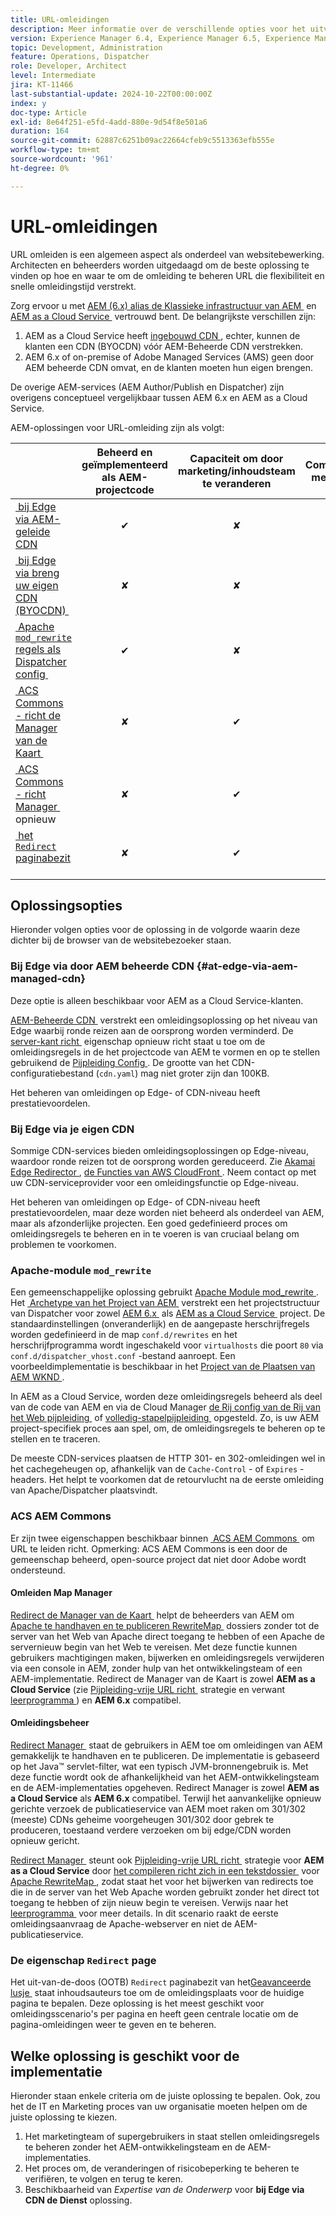 ```yaml
---
title: URL-omleidingen
description: Meer informatie over de verschillende opties voor het uitvoeren van URL-omleiding in AEM.
version: Experience Manager 6.4, Experience Manager 6.5, Experience Manager as a Cloud Service
topic: Development, Administration
feature: Operations, Dispatcher
role: Developer, Architect
level: Intermediate
jira: KT-11466
last-substantial-update: 2024-10-22T00:00:00Z
index: y
doc-type: Article
exl-id: 8e64f251-e5fd-4add-880e-9d54f8e501a6
duration: 164
source-git-commit: 62887c6251b09ac22664cfeb9c5513363efb555e
workflow-type: tm+mt
source-wordcount: '961'
ht-degree: 0%

---
```


# URL-omleidingen

URL omleiden is een algemeen aspect als onderdeel van websitebewerking. Architecten en beheerders worden uitgedaagd om de beste oplossing te vinden op hoe en waar te om de omleiding te beheren URL die flexibiliteit en snelle omleidingstijd verstrekt.

Zorg ervoor u met [&#x200B; AEM (6.x) alias de Klassieke infrastructuur van AEM &#x200B;](https://experienceleague.adobe.com/nl/docs/experience-manager-learn/dispatcher-tutorial/chapter-2) en [&#x200B; AEM as a Cloud Service &#x200B;](https://experienceleague.adobe.com/nl/docs/experience-manager-cloud-service/content/overview/architecture) vertrouwd bent. De belangrijkste verschillen zijn:

1. AEM as a Cloud Service heeft [&#x200B; ingebouwd CDN &#x200B;](https://experienceleague.adobe.com/nl/docs/experience-manager-cloud-service/content/implementing/content-delivery/cdn), echter, kunnen de klanten een CDN (BYOCDN) vóór AEM-Beheerde CDN verstrekken.
1. AEM 6.x of on-premise of Adobe Managed Services (AMS) geen door AEM beheerde CDN omvat, en de klanten moeten hun eigen brengen.

De overige AEM-services (AEM Author/Publish en Dispatcher) zijn overigens conceptueel vergelijkbaar tussen AEM 6.x en AEM as a Cloud Service.

AEM-oplossingen voor URL-omleiding zijn als volgt:

|                                                   | Beheerd en geïmplementeerd als AEM-projectcode | Capaciteit om door marketing/inhoudsteam te veranderen | Compatibel met AEM | Waar uitvoering in omleiding plaatsvindt |
|---------------------------------------------------|:-----------------------:|:---------------------:|:---------------------:| :---------------------:|
| [&#x200B; bij Edge via AEM-geleide CDN &#x200B;](#at-edge-via-aem-managed-cdn) | ✔ | ✘ | ✔ | Edge/CDN (ingebouwde) |
| [&#x200B; bij Edge via breng uw eigen CDN (BYOCDN) &#x200B;](#at-edge-via-bring-your-own-cdn) | ✘ | ✘ | ✔ | Edge/CDN (BYOCDN) |
| [&#x200B; Apache `mod_rewrite` regels als Dispatcher config &#x200B;](#apache-mod_rewrite-module) | ✔ | ✘ | ✔ | Dispatcher |
| [&#x200B; ACS Commons - richt de Manager van de Kaart &#x200B;](#redirect-map-manager) | ✘ | ✔ | ✔ | Dispatcher |
| [&#x200B; ACS Commons - richt Manager &#x200B;](#redirect-manager) opnieuw | ✘ | ✔ | ✔ | AEM/Dispatcher |
| [&#x200B; het `Redirect` paginabezit &#x200B;](#the-redirect-page-property) | ✘ | ✔ | ✔ | AEM |


## Oplossingsopties

Hieronder volgen opties voor de oplossing in de volgorde waarin deze dichter bij de browser van de websitebezoeker staan.

### Bij Edge via door AEM beheerde CDN {#at-edge-via-aem-managed-cdn}

Deze optie is alleen beschikbaar voor AEM as a Cloud Service-klanten.

[&#x200B; AEM-Beheerde CDN &#x200B;](https://experienceleague.adobe.com/nl/docs/experience-manager-cloud-service/content/implementing/content-delivery/cdn) verstrekt een omleidingsoplossing op het niveau van Edge waarbij ronde reizen aan de oorsprong worden verminderd. De [&#x200B; server-kant richt &#x200B;](https://experienceleague.adobe.com/nl/docs/experience-manager-cloud-service/content/implementing/content-delivery/cdn-configuring-traffic#server-side-redirectors) eigenschap opnieuw richt staat u toe om de omleidingsregels in de het projectcode van AEM te vormen en op te stellen gebruikend de [&#x200B; Pijpleiding Config &#x200B;](https://experienceleague.adobe.com/nl/docs/experience-manager-learn/cloud-service/security/traffic-filter-and-waf-rules/how-to-setup#deploy-rules-through-cloud-manager). De grootte van het CDN-configuratiebestand (`cdn.yaml`) mag niet groter zijn dan 100KB.

Het beheren van omleidingen op Edge- of CDN-niveau heeft prestatievoordelen.

### Bij Edge via je eigen CDN

Sommige CDN-services bieden omleidingsoplossingen op Edge-niveau, waardoor ronde reizen tot de oorsprong worden gereduceerd. Zie [&#x200B; Akamai Edge Redirector &#x200B;](https://techdocs.akamai.com/cloudlets/docs/what-edge-redirector), [&#x200B; de Functies van AWS CloudFront &#x200B;](https://docs.aws.amazon.com/AmazonCloudFront/latest/DeveloperGuide/cloudfront-functions.html). Neem contact op met uw CDN-serviceprovider voor een omleidingsfunctie op Edge-niveau.

Het beheren van omleidingen op Edge- of CDN-niveau heeft prestatievoordelen, maar deze worden niet beheerd als onderdeel van AEM, maar als afzonderlijke projecten. Een goed gedefinieerd proces om omleidingsregels te beheren en in te voeren is van cruciaal belang om problemen te voorkomen.


### Apache-module `mod_rewrite`

Een gemeenschappelijke oplossing gebruikt [&#x200B; Apache Module mod_rewrite &#x200B;](https://httpd.apache.org/docs/current/mod/mod_rewrite.html). Het [&#x200B; Archetype van het Project van AEM &#x200B;](https://github.com/adobe/aem-project-archetype) verstrekt een het projectstructuur van Dispatcher voor zowel [&#x200B; AEM 6.x &#x200B;](https://github.com/adobe/aem-project-archetype/tree/develop/src/main/archetype/dispatcher.ams#file-structure) als [&#x200B; AEM as a Cloud Service &#x200B;](https://github.com/adobe/aem-project-archetype/tree/develop/src/main/archetype/dispatcher.cloud#file-structure) project. De standaardinstellingen (onveranderlijk) en de aangepaste herschrijfregels worden gedefinieerd in de map `conf.d/rewrites` en het herschrijfprogramma wordt ingeschakeld voor `virtualhosts` die poort `80` via `conf.d/dispatcher_vhost.conf` -bestand aanroept. Een voorbeeldimplementatie is beschikbaar in het [&#x200B; Project van de Plaatsen van AEM WKND &#x200B;](https://github.com/adobe/aem-guides-wknd/tree/main/dispatcher/src/conf.d/rewrites).

In AEM as a Cloud Service, worden deze omleidingsregels beheerd als deel van de code van AEM en via de Cloud Manager [&#x200B; de Rij config van de Rij van het Web pijpleiding &#x200B;](https://experienceleague.adobe.com/nl/docs/experience-manager-cloud-service/content/implementing/using-cloud-manager/cicd-pipelines/introduction-ci-cd-pipelines) of [&#x200B; volledig-stapelpijpleiding &#x200B;](https://experienceleague.adobe.com/nl/docs/experience-manager-cloud-service/content/implementing/using-cloud-manager/cicd-pipelines/introduction-ci-cd-pipelines) opgesteld. Zo, is uw AEM project-specifiek proces aan spel, om, de omleidingsregels te beheren op te stellen en te traceren.

De meeste CDN-services plaatsen de HTTP 301- en 302-omleidingen wel in het cachegeheugen op, afhankelijk van de `Cache-Control` - of `Expires` -headers. Het helpt te voorkomen dat de retourvlucht na de eerste omleiding van Apache/Dispatcher plaatsvindt.


### ACS AEM Commons

Er zijn twee eigenschappen beschikbaar binnen [&#x200B; ACS AEM Commons &#x200B;](https://adobe-consulting-services.github.io/acs-aem-commons/) om URL te leiden richt. Opmerking: ACS AEM Commons is een door de gemeenschap beheerd, open-source project dat niet door Adobe wordt ondersteund.

#### Omleiden Map Manager

[&#x200B; Redirect de Manager van de Kaart &#x200B;](https://adobe-consulting-services.github.io/acs-aem-commons/features/redirect-map-manager/index.html) helpt de beheerders van AEM om [&#x200B; Apache te handhaven en te publiceren RewriteMap &#x200B;](https://httpd.apache.org/docs/2.4/rewrite/rewritemap.html) dossiers zonder tot de server van het Web van Apache direct toegang te hebben of een Apache de servernieuw begin van het Web te vereisen. Met deze functie kunnen gebruikers machtigingen maken, bijwerken en omleidingsregels verwijderen via een console in AEM, zonder hulp van het ontwikkelingsteam of een AEM-implementatie. Redirect de Manager van de Kaart is zowel **AEM as a Cloud Service** (zie [&#x200B; Pijpleiding-vrije URL richt &#x200B;](https://experienceleague.adobe.com/nl/docs/experience-manager-cloud-service/content/implementing/content-delivery/pipeline-free-url-redirects) strategie en verwant [&#x200B; leerprogramma &#x200B;](https://experienceleague.adobe.com/nl/docs/experience-manager-learn/foundation/administration/implementing-pipeline-free-url-redirects#acs-commons---redirect-map-manager)) en **AEM 6.x** compatibel.

#### Omleidingsbeheer

[&#x200B; Redirect Manager &#x200B;](https://adobe-consulting-services.github.io/acs-aem-commons/features/redirect-manager/index.html) staat de gebruikers in AEM toe om omleidingen van AEM gemakkelijk te handhaven en te publiceren. De implementatie is gebaseerd op het Java™ servlet-filter, wat een typisch JVM-bronnengebruik is. Met deze functie wordt ook de afhankelijkheid van het AEM-ontwikkelingsteam en de AEM-implementaties opgeheven. Redirect Manager is zowel **AEM as a Cloud Service** als **AEM 6.x** compatibel. Terwijl het aanvankelijke opnieuw gerichte verzoek de publicatieservice van AEM moet raken om 301/302 (meeste) CDNs geheime voorgeheugen 301/302 door gebrek te produceren, toestaand verdere verzoeken om bij edge/CDN worden opnieuw gericht.

[&#x200B; Redirect Manager &#x200B;](https://adobe-consulting-services.github.io/acs-aem-commons/features/redirect-manager/index.html) steunt ook [&#x200B; Pijpleiding-vrije URL richt &#x200B;](https://experienceleague.adobe.com/nl/docs/experience-manager-cloud-service/content/implementing/content-delivery/pipeline-free-url-redirects) strategie voor **AEM as a Cloud Service** door [&#x200B; het compileren richt zich in een tekstdossier &#x200B;](https://adobe-consulting-services.github.io/acs-aem-commons/features/redirect-manager/subpages/rewritemap.html) voor [&#x200B; Apache RewriteMap &#x200B;](https://httpd.apache.org/docs/2.4/rewrite/rewritemap.html), zodat staat het voor het bijwerken van redirects toe die in de server van het Web Apache worden gebruikt zonder het direct tot toegang te hebben of zijn nieuw begin te vereisen. Verwijs naar het [&#x200B; leerprogramma &#x200B;](https://experienceleague.adobe.com/nl/docs/experience-manager-learn/foundation/administration/implementing-pipeline-free-url-redirects#acs-commons---redirect-manager) voor meer details. In dit scenario raakt de eerste omleidingsaanvraag de Apache-webserver en niet de AEM-publicatieservice.

### De eigenschap `Redirect` page

Het uit-van-de-doos (OOTB) `Redirect` paginabezit van het [&#x200B; Geavanceerde lusje &#x200B;](https://experienceleague.adobe.com/docs/experience-manager-cloud-service/content/sites/authoring/sites-console/page-properties.html?lang=nl-NL) staat inhoudsauteurs toe om de omleidingsplaats voor de huidige pagina te bepalen. Deze oplossing is het meest geschikt voor omleidingsscenario&#39;s per pagina en heeft geen centrale locatie om de pagina-omleidingen weer te geven en te beheren.

## Welke oplossing is geschikt voor de implementatie

Hieronder staan enkele criteria om de juiste oplossing te bepalen. Ook, zou het de IT en Marketing proces van uw organisatie moeten helpen om de juiste oplossing te kiezen.

1. Het marketingteam of supergebruikers in staat stellen omleidingsregels te beheren zonder het AEM-ontwikkelingsteam en de AEM-implementaties.
1. Het proces om, de veranderingen of risicobeperking te beheren te verifiëren, te volgen en terug te keren.
1. Beschikbaarheid van _Expertise van de Onderwerp_ voor **bij Edge via CDN de Dienst** oplossing.
